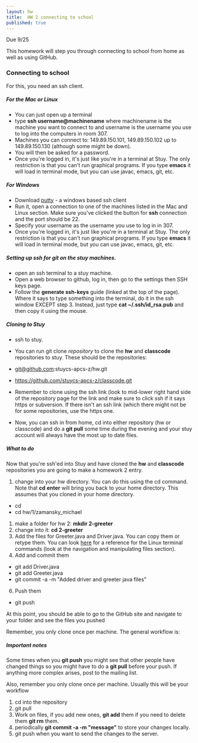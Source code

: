 ```yaml
---
layout: hw
title:  HW 2 connecting to school
published: true
---
```


Due 9/25

This homework will step you through connecting to school from home as well as using GitHub.

### Connecting to school

For this, you need an ssh client. 


##### For the Mac or Linux

 * You can just open up a terminal
 * type **ssh username@machinename** where machinename is the machine you want to connect to and username is the username you use to log into the computers in room 307.
 * Machines you can connect to: 149.89.150.101, 149.89.150.102 up to 149.89.150.130 (although some might be down).
 * You will then be asked for a password.
 * Once you're logged in, it's just like you're in a terminal at Stuy. The only restriction is that you can't run graphical programs. If you type **emacs** it will load in terminal mode, but you can use javac, emacs, git, etc.

##### For Windows

 * Download [putty](http://www.chiark.greenend.org.uk/~sgtatham/putty/download.html) - a windows based ssh client
 * Run it, open a connection to one of the machines listed in the Mac and Linux section. Make sure you've clicked the button for **ssh** connection and the port should be 22.
 * Specify your username as the username you use to log in in 307.
 * Once you're logged in, it's just like you're in a terminal at Stuy. The only restriction is that you can't run graphical programs. If you type **emacs** it will load in terminal mode, but you can use javac, emacs, git, etc.

##### Setting up ssh for git on the stuy machines.

 * open an ssh terminal to a stuy machine.
 * Open a web browser to github, log in, then go to the settings then SSH keys page.
 * Follow the **generate ssh-keys** guide (linked at the top of the page). Where it says to type something into the terminal, do it in the ssh window EXCEPT step 3. Instead, just type **cat ~/.ssh/id_rsa.pub** and then copy it using the mouse.

##### Cloning to Stuy

 * ssh to stuy.
 * You can run git clone *repository* to clone the **hw** and **classcode** repositories to stuy. These should be the repositories:
  * git@github.com:stuycs-apcs-z/hw.git
  * https://github.com/stuycs-apcs-z/classcode.git

 * Remember to clone using the ssh link (look to mid-lower right hand side of the repository page for the link and make sure to click ssh if it says https or subversion. If there isn't an ssh link (which there might not be for some repositories, use the https one.
 * Now, you can ssh in from home, cd into either repository (hw or classcode)  and do a **git pull** some time during the evening and your stuy account will always have the most up to date files.

##### What to do

Now that you're ssh'ed into Stuy and have cloned the **hw** and **classcode** repositories you are going to make a homework 2 entry. 

 1. change into your hw directory. You can do this using the cd command. Note that **cd** **enter** will bring you back to your home directory. This assumes that you cloned in your home directory.
  * cd
  * cd hw/1/zamansky_michael
 1. make a folder for hw 2: **mkdir 2-greeter**
 3. change into it: **cd 2-greeter**
 4. Add the files for Greeter.java and Driver.java. You can copy them or retype them. You can look [here](http://linuxcommand.org/learning_the_shell.php) for a reference for the Linux terminal commands (look at the navigation and manipulating files section).
 5. Add and commit them
  * git add Driver.java
  * git add Greeter.java
  * git commit -a -m "Added driver and greeter java files"
 6. Push them
  * git push

At this point, you should be able to go to the GitHub site and navigate to your folder and see the files you pushed

Remember, you only clone once per machine. The general workflow is:

##### Important notes

Some times when you **git push** you might see that other people have
changed things so you might have to do a **git pull** before your
push. If anything more complex arises, post to the mailing list.

Also, remember you only clone once per machine. Usually this will be your workflow



 1. cd into the repository
 2. git pull
 3. Work on files, if you add new ones, **git add** them if you need to delete them **git rm** them.
 4. periodically **git commit -a -m "message"** to store your changes locally.
 5. git push when you want to send the changes to the server.

